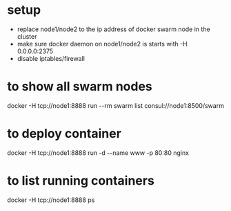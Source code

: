 # setup

* replace node1/node2 to the ip address of docker swarm node in the cluster
* make sure docker daemon on node1/node2 is starts with -H 0.0.0.0:2375
* disable iptables/firewall

# to show all swarm nodes

docker -H tcp://node1:8888 run --rm swarm list consul://node1:8500/swarm

# to deploy container

docker -H tcp://node1:8888 run -d --name www -p 80:80 nginx

# to list running containers 

docker -H tcp://node1:8888 ps
